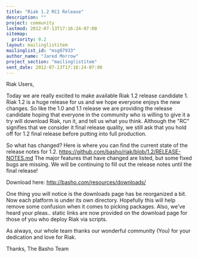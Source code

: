 ```yaml
---
title: "Riak 1.2 RC1 Release"
description: ""
project: community
lastmod: 2012-07-13T17:16:24-07:00
sitemap:
  priority: 0.2
layout: mailinglistitem
mailinglist_id: "msg07933"
author_name: "Jared Morrow"
project_section: "mailinglistitem"
sent_date: 2012-07-13T17:16:24-07:00
---
```



Riak Users,

Today we are really excited to make available Riak 1.2 release candidate 1. 
Riak 1.2 is a huge release for us and we hope everyone enjoys the new changes. 
So like the 1.0 and 1.1 release we are providing the release candidate hoping 
that everyone in the community who is willing to give it a try will download 
Riak, run it, and tell us what you think. Although the "RC" signifies that we 
consider it final release quality, we still ask that you hold off for 1.2 final 
release before putting into full production.

So what has changed? Here is where you can find the current state of the 
release notes for 1.2. https://github.com/basho/riak/blob/1.2/RELEASE-NOTES.md
The major features that have changed are listed, but some fixed bugs are 
missing. We will be continuing to fill out the release notes until the final 
release!

Download here: http://basho.com/resources/downloads/

One thing you will notice is the downloads page has be reorganized a bit. Now 
each platform is under its own directory. Hopefully this will help remove some 
confusion when it comes to picking packages. Also, we've heard your pleas.. 
static links are now provided on the download page for those of you who deploy 
Riak via scripts.

As always, our whole team thanks our wonderful community (You) for your 
dedication and love for Riak.

Thanks,
The Basho Team
